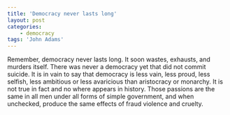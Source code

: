 ```yaml
---
title: 'Democracy never lasts long'
layout: post
categories:
    - democracy
tags: 'John Adams'
---
```


Remember, democracy never lasts long. It soon wastes, exhausts, and murders itself. There was never a democracy yet that did not commit suicide. It is in vain to say that democracy is less vain, less proud, less selfish, less ambitious or less avaricious than aristocracy or monarchy. It is not true in fact and no where appears in history. Those passions are the same in all men under all forms of simple government, and when unchecked, produce the same effects of fraud violence and cruelty.

